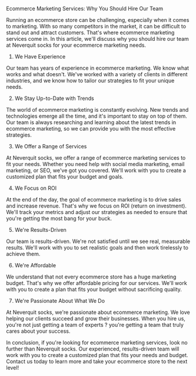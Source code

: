 Ecommerce Marketing Services: Why You Should Hire Our Team

Running an ecommerce store can be challenging, especially when it comes to marketing. With so many competitors in the market, it can be difficult to stand out and attract customers. That's where ecommerce marketing services come in. In this article, we'll discuss why you should hire our team at Neverquit socks for your ecommerce marketing needs.

1. We Have Experience

Our team has years of experience in ecommerce marketing. We know what works and what doesn't. We've worked with a variety of clients in different industries, and we know how to tailor our strategies to fit your unique needs.

2. We Stay Up-to-Date with Trends

The world of ecommerce marketing is constantly evolving. New trends and technologies emerge all the time, and it's important to stay on top of them. Our team is always researching and learning about the latest trends in ecommerce marketing, so we can provide you with the most effective strategies.

3. We Offer a Range of Services

At Neverquit socks, we offer a range of ecommerce marketing services to fit your needs. Whether you need help with social media marketing, email marketing, or SEO, we've got you covered. We'll work with you to create a customized plan that fits your budget and goals.

4. We Focus on ROI

At the end of the day, the goal of ecommerce marketing is to drive sales and increase revenue. That's why we focus on ROI (return on investment). We'll track your metrics and adjust our strategies as needed to ensure that you're getting the most bang for your buck.

5. We're Results-Driven

Our team is results-driven. We're not satisfied until we see real, measurable results. We'll work with you to set realistic goals and then work tirelessly to achieve them.

6. We're Affordable

We understand that not every ecommerce store has a huge marketing budget. That's why we offer affordable pricing for our services. We'll work with you to create a plan that fits your budget without sacrificing quality.

7. We're Passionate About What We Do

At Neverquit socks, we're passionate about ecommerce marketing. We love helping our clients succeed and grow their businesses. When you hire us, you're not just getting a team of experts ? you're getting a team that truly cares about your success.

In conclusion, if you're looking for ecommerce marketing services, look no further than Neverquit socks. Our experienced, results-driven team will work with you to create a customized plan that fits your needs and budget. Contact us today to learn more and take your ecommerce store to the next level!